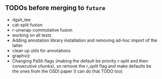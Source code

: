 ## TODOs before merging to `future`

- dgsh_tee
- cat-split fusion
- r-unwrap-commutative fusion
- working on all tests
- Adding annotation library installation and removing ad-hoc import of the latter
- clean up utils for annotations
- graphviz
- Changing PaSh flags (making the default be priority r-split and then consecutive chunks), so remove the r_split flag and make defaults be the ones from the OSDI paper (I can do that TODO too) 